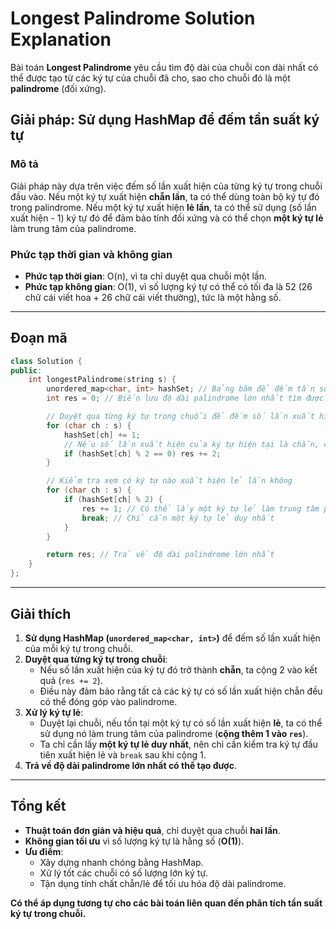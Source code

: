 # Longest Palindrome Solution Explanation

Bài toán **Longest Palindrome** yêu cầu tìm độ dài của chuỗi con dài nhất có thể được tạo từ các ký tự của chuỗi đã cho, sao cho chuỗi đó là một **palindrome** (đối xứng).

## Giải pháp: Sử dụng HashMap để đếm tần suất ký tự

### Mô tả

Giải pháp này dựa trên việc đếm số lần xuất hiện của từng ký tự trong chuỗi đầu vào. Nếu một ký tự xuất hiện **chẵn lần**, ta có thể dùng toàn bộ ký tự đó trong palindrome. Nếu một ký tự xuất hiện **lẻ lần**, ta có thể sử dụng (số lần xuất hiện - 1) ký tự đó để đảm bảo tính đối xứng và có thể chọn **một ký tự lẻ** làm trung tâm của palindrome.

### Phức tạp thời gian và không gian

-   **Phức tạp thời gian**: O(n), vì ta chỉ duyệt qua chuỗi một lần.
-   **Phức tạp không gian**: O(1), vì số lượng ký tự có thể có tối đa là 52 (26 chữ cái viết hoa + 26 chữ cái viết thường), tức là một hằng số.

---

## Đoạn mã

```cpp
class Solution {
public:
    int longestPalindrome(string s) {
        unordered_map<char, int> hashSet; // Bảng băm để đếm tần suất ký tự
        int res = 0; // Biến lưu độ dài palindrome lớn nhất tìm được

        // Duyệt qua từng ký tự trong chuỗi để đếm số lần xuất hiện
        for (char ch : s) {
            hashSet[ch] += 1;
            // Nếu số lần xuất hiện của ký tự hiện tại là chẵn, cộng vào kết quả
            if (hashSet[ch] % 2 == 0) res += 2;
        }

        // Kiểm tra xem có ký tự nào xuất hiện lẻ lần không
        for (char ch : s) {
            if (hashSet[ch] % 2) {
                res += 1; // Có thể lấy một ký tự lẻ làm trung tâm palindrome
                break; // Chỉ cần một ký tự lẻ duy nhất
            }
        }

        return res; // Trả về độ dài palindrome lớn nhất
    }
};
```

---

## Giải thích

1. **Sử dụng HashMap (`unordered_map<char, int>`)** để đếm số lần xuất hiện của mỗi ký tự trong chuỗi.
2. **Duyệt qua từng ký tự trong chuỗi**:
    - Nếu số lần xuất hiện của ký tự đó trở thành **chẵn**, ta cộng 2 vào kết quả (`res += 2`).
    - Điều này đảm bảo rằng tất cả các ký tự có số lần xuất hiện chẵn đều có thể đóng góp vào palindrome.
3. **Xử lý ký tự lẻ**:
    - Duyệt lại chuỗi, nếu tồn tại một ký tự có số lần xuất hiện **lẻ**, ta có thể sử dụng nó làm trung tâm của palindrome (**cộng thêm 1 vào `res`**).
    - Ta chỉ cần lấy **một ký tự lẻ duy nhất**, nên chỉ cần kiểm tra ký tự đầu tiên xuất hiện lẻ và `break` sau khi cộng 1.
4. **Trả về độ dài palindrome lớn nhất có thể tạo được**.

---

## Tổng kết

-   **Thuật toán đơn giản và hiệu quả**, chỉ duyệt qua chuỗi **hai lần**.
-   **Không gian tối ưu** vì số lượng ký tự là hằng số (**O(1)**).
-   **Ưu điểm**:
    -   Xây dựng nhanh chóng bằng HashMap.
    -   Xử lý tốt các chuỗi có số lượng lớn ký tự.
    -   Tận dụng tính chất chẵn/lẻ để tối ưu hóa độ dài palindrome.

**Có thể áp dụng tương tự cho các bài toán liên quan đến phân tích tần suất ký tự trong chuỗi.**
